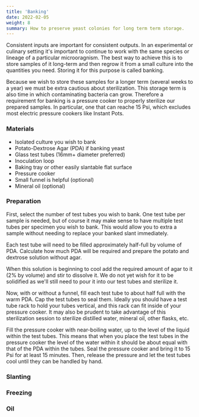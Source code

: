 ```yaml
---
title: 'Banking'
date: 2022-02-05
weight: 8
summary: How to preserve yeast colonies for long term term storage.
---
```


Consistent inputs are important for consistent outputs. In an experimental
or culinary setting it's important to continue to work with the same
species or lineage of a particular microoragnism. The best way to achieve
this is to store samples of it long-term and then regrow it from a small
culture into the quantities you need. Storing it for this purpose is
called banking.

Because we wish to store these samples for a longer term (several
weeks to a year) we must be extra cautious about sterilization. This
storage term is also time in which contaminating bacteria can grow.
Therefore a requirement for banking is a pressure cooker to properly
sterilize our prepared samples. In particular, one that can reache 15
Psi, which excludes most electric pressure cookers like Instant Pots.


### Materials

- Isolated culture you wish to bank
- Potato-Dextrose Agar (PDA) if banking yeast
- Glass test tubes (16mm+ diameter preferred)
- Inoculation  loop
- Baking tray or other easily slantable flat surface
- Pressure cooker
- Small funnel is helpful (optional)
- Mineral oil (optional)


### Preparation

First, select the number of test tubes you wish to bank. One test tube per
sample is needed, but of course it may make sense to have multiple test
tubes per specimen you wish to bank. This would allow you to extra a sample
without needing to replace your banked slant immediately.

Each test tube will need to be filled approximately half-full by volume
of PDA. Calculate how much PDA will be required and prepare the potato and
dextrose solution without agar.

When this solution is beginning to cool add the required amount of agar to
it (2% by volume) and stir to dissolve it. We do not yet wish for it to be
solidified as we'll still need to pour it into our test tubes and sterilize
it.

Now, with or without a funnel, fill each test tube to about half full with
the warm PDA. Cap the test tubes to seal them. Ideally you should have a
test tube rack to hold your tubes vertical, and this rack can fit inside of
your pressure cooker. It may also be prudent to take advantage of this
sterilization session to sterilize distilled water, mineral oil, other
flasks, etc.

Fill the pressure cooker with near-boiling water, up to the level of the
liquid within the test tubes. This means that when you place the test tubes
in the pressure cooker the level of the water within it should be about
equal with that of the PDA within the tubes. Seal the pressure cooker and
bring it to 15 Psi for at least 15 minutes. Then, release the pressure and
let the test tubes cool until they can be handled by hand.


### Slanting


### Freezing


### Oil
